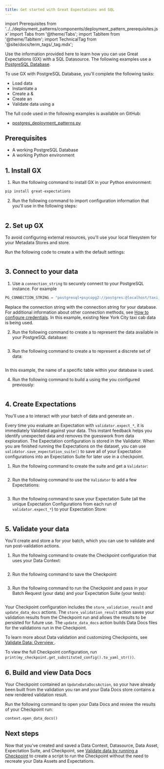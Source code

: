 ```yaml
---
title: Get started with Great Expectations and SQL
---
```


import Prerequisites from '../../deployment_patterns/components/deployment_pattern_prerequisites.jsx'
import Tabs from '@theme/Tabs';
import TabItem from '@theme/TabItem';
import TechnicalTag from '@site/docs/term_tags/_tag.mdx';

Use the information provided here to learn how you can use Great Expectations (GX) with a SQL Datasource. The following examples use a [PostgreSQL Database](https://www.postgresql.org/).

To use GX with PostgreSQL Database, you'll complete the following tasks:

- Load data
- Instantiate a <TechnicalTag tag="data_context" text="Data Context" />
- Create a <TechnicalTag tag="datasource" text="Datasource" /> & <TechnicalTag tag="data_asset" text="Data Asset" />
- Create an <TechnicalTag tag="expectation_suite" text="Expectation Suite" />
- Validate data using a <TechnicalTag tag="checkpoint" text="Checkpoint" />

The full code used in the following examples is available on GitHub:

- [postgres_deployment_patterns.py](https://github.com/great-expectations/great_expectations/blob/develop/tests/integration/docusaurus/deployment_patterns/postgres_deployment_patterns.py)

## Prerequisites

<Prerequisites>

- A working PostgreSQL Database
- A working Python environment

</Prerequisites>

## 1. Install GX

1. Run the following command to install GX in your Python environment:

  ```bash
  pip install great-expectations
  ```

2. Run the following command to import configuration information that you'll use in the following steps:

  ```python name="tests/integration/docusaurus/deployment_patterns/postgres_deployment_patterns.py imports"
  ```

## 2. Set up GX

To avoid configuring external resources, you'll use your local filesystem for your Metadata Stores and <TechnicalTag tag="data_docs" text="Data Docs"/> store.

Run the following code to create a <TechnicalTag tag="data_context" text="Data Context"/> with the default settings:

```python name="tests/integration/docusaurus/deployment_patterns/postgres_deployment_patterns.py set up context"
```

## 3. Connect to your data

1. Use a `connection_string` to securely connect to your PostgreSQL instance. For example

  ```python
  PG_CONNECTION_STRING = "postgresql+psycopg2://postgres:@localhost/taxi_db"
  ```

  Replace the connection string with the connection string for your database. For additional information about other connection methods, see [How to configure credentials](https://docs.greatexpectations.io/docs/guides/setup/configuring_data_contexts/how_to_configure_credentials/). In this example, existing New York City taxi cab data is being used.

2. Run the following command to create a <TechnicalTag tag='datasource' text='Datasource' /> to represent the data available in your PostgreSQL database:

  ```python name="tests/integration/docusaurus/deployment_patterns/postgres_deployment_patterns.py add_datasource"
  ```

3. Run the following command to create a <TechnicalTag tag="data_asset" text="Data Asset" /> to represent a discrete set of data: 

  ```python name="tests/integration/docusaurus/deployment_patterns/postgres_deployment_patterns.py add_asset"
  ```

  In this example, the name of a specific table within your database is used.

4. Run the following command to build a <TechnicalTag tag="batch_request" text="Batch Request" /> using the <TechnicalTag tag="data_asset" text="Data Asset" /> you configured previously:

  ```python name="tests/integration/docusaurus/deployment_patterns/databricks_deployment_patterns_file_python_configs.py build batch request"
  ```

## 4. Create Expectations

You'll use a <TechnicalTag tag="validator" text="Validator" /> to interact with your batch of data and generate an <TechnicalTag tag="expectation_suite" text="Expectation Suite" />.

Every time you evaluate an Expectation with `validator.expect_*`, it is immediately Validated against your data. This instant feedback helps you identify unexpected data and removes the guesswork from data exploration. The Expectation configuration is stored in the Validator. When you are finished running the Expectations on the dataset, you can use `validator.save_expectation_suite()` to save all of your Expectation configurations into an Expectation Suite for later use in a checkpoint.

1. Run the following command to create the suite and get a `Validator`:

  ```python name="tests/integration/docusaurus/deployment_patterns/postgres_deployment_patterns.py get validator"
  ```

2. Run the following command to use the `Validator` to add a few Expectations:

  ```python name="tests/integration/docusaurus/deployment_patterns/postgres_deployment_patterns.py add expectations"
  ```

3. Run the following command to save your Expectation Suite (all the unique Expectation Configurations from each run of `validator.expect_*`) to your Expectation Store:

  ```python name="tests/integration/docusaurus/deployment_patterns/postgres_deployment_patterns.py save suite"
  ```
## 5. Validate your data

You'll create and store a <TechnicalTag tag="checkpoint" text="Checkpoint"/> for your batch, which you can use to validate and run post-validation actions.

1. Run the following command to create the Checkpoint configuration that uses your Data Context:

  ```python name="tests/integration/docusaurus/deployment_patterns/postgres_deployment_patterns.py checkpoint config"
  ```

2. Run the following command to save the Checkpoint:

  ```python name="tests/integration/docusaurus/deployment_patterns/postgres_deployment_patterns.py add checkpoint config"
  ```

3. Run the following command to run the Checkpoint and pass in your Batch Request (your data) and your Expectation Suite (your tests):

  ```python name="tests/integration/docusaurus/deployment_patterns/postgres_deployment_patterns.py run checkpoint"
  ```

  Your Checkpoint configuration includes the `store_validation_result` and `update_data_docs` actions. The `store_validation_result` action saves your validation results from the Checkpoint run and allows the results to be persisted for future use. The  `update_data_docs` action builds Data Docs files for the validations run in the Checkpoint.

  To learn more about Data validation and customizing Checkpoints, see [Validate Data: Overview ](https://docs.greatexpectations.io/docs/guides/validation/validate_data_overview).

  To view the full Checkpoint configuration, run `print(my_checkpoint.get_substituted_config().to_yaml_str())`.

## 6. Build and view Data Docs

Your Checkpoint contained an `UpdateDataDocsAction`, so your <TechnicalTag tag="data_docs" text="Data Docs" /> have already been built from the validation you ran and your Data Docs store contains a new rendered validation result.

Run the following command to open your Data Docs and review the results of your Checkpoint run:

```python
context.open_data_docs()
```

## Next steps

Now that you've created and saved a Data Context, Datasource, Data Asset, Expectation Suite, and Checkpoint, see [Validate data by running a Checkpoint](https://docs.greatexpectations.io/docs/guides/validation/how_to_validate_data_by_running_a_checkpoint) 
to create a script to run the Checkpoint without the need to recreate your Data Assets and Expectations.
